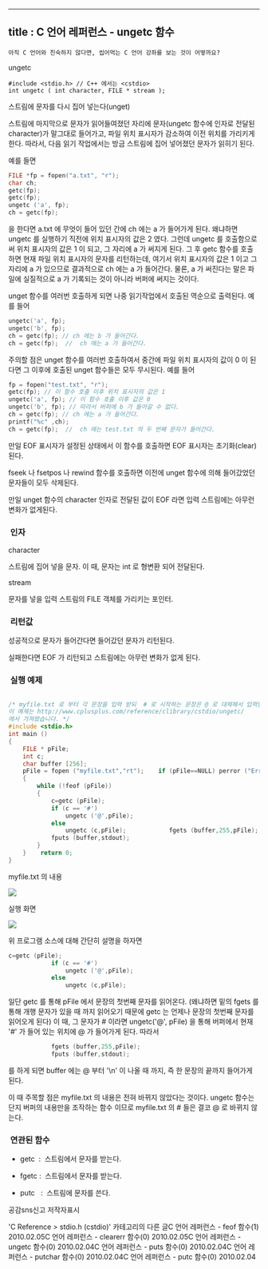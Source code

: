 ----------------
title : C 언어 레퍼런스 - ungetc 함수
--------------



```warning
아직 C 언어와 친숙하지 않다면, 씹어먹는 C 언어 강좌를 보는 것이 어떻까요?
```


ungetc



```info
#include <stdio.h> // C++ 에서는 <cstdio>
int ungetc ( int character, FILE * stream );
```



스트림에 문자를 다시 집어 넣는다(unget)

스트림에 마지막으로 문자가 읽어들여졌던 자리에 문자(ungetc 함수에 인자로 전달된 character)가 말그대로 들어가고, 파일 위치 표시자가 감소하여 이전 위치를 가리키게 한다. 따라서, 다음 읽기 작업에서는 방금 스트림에 집어 넣어졌던 문자가 읽히기 된다. 


예를 들면

```cpp
FILE *fp = fopen("a.txt", "r");
char ch;
getc(fp);
getc(fp);
ungetc ('a', fp);
ch = getc(fp);
```

을 한다면 a.txt 에 무엇이 들어 있던 간에 ch 에는 a 가 들어가게 된다. 왜냐하면 ungetc 를 실행하기 직전에 위치 표시자의 값은 2 였다. 그런데 ungetc 를 호출함으로써 위치 표시자의 값은 1 이 되고, 그 자리에 a 가 써지게 된다. 그 후 getc 함수를 호출하면 현재 파일 위치 표시자의 문자를 리턴하는데, 여기서 위치 표시자의 값은 1 이고 그 자리에 a 가 있으므로 결과적으로 ch 에는 a 가 들어간다. 물론, a 가 써진다는 말은 파일에 실질적으로 a 가 기록되는 것이 아니라 버퍼에 써지는 것이다. 


unget 함수를 여러번 호출하게 되면 나중 읽기작업에서 호출된 역순으로 출력된다. 예를 들어

```cpp
ungetc('a', fp);
ungetc('b', fp);
ch = getc(fp); // ch 에는 b 가 들어간다.
ch = getc(fp);  //  ch 에는 a 가 들어간다. 
```

주의할 점은 unget 함수를 여러번 호출하여서 중간에 파일 위치 표시자의 값이 0 이 된다면 그 이후에 호출된 unget 함수들은 모두 무시된다. 예를 들어

```cpp
fp = fopen("test.txt", "r");
getc(fp); // 이 함수 호출 이후 위치 표시자의 값은 1
ungetc('a', fp); // 이 함수 호출 이후 값은 0
ungetc('b', fp); // 따라서 버퍼에 b 가 들어갈 수 없다. 
ch = getc(fp); // ch 에는 a 가 들어간다. 
printf("%c" ,ch);
ch = getc(fp);  //  ch 에는 test.txt 의 두 번째 문자가 들어간다. 
```

만일 EOF 표시자가 설정된 상태에서 이 함수를 호출하면 EOF 표시자는 초기화(clear) 된다.  

fseek 나 fsetpos 나 rewind 함수를 호출하면 이전에 unget 함수에 의해 들어갔었던 문자들이 모두 삭제된다. 

만일 unget 함수의 character 인자로 전달된 값이 EOF 라면 입력 스트림에는 아무런 변화가 없게된다.



###  인자




character

스트림에 집어 넣을 문자. 이 때, 문자는 int 로 형변환 되어 전달된다.

stream

문자를 넣을 입력 스트림의 FILE 객체를 가리키는 포인터. 



###  리턴값




성공적으로 문자가 들어간다면 들어갔던 문자가 리턴된다. 

실패한다면 EOF 가 리턴되고 스트림에는 아무런 변화가 없게 된다. 



###  실행 예제




```cpp

/* myfile.txt 로 부터 각 문장을 입력 받되  # 로 시작하는 문장은 @ 로 대체해서 입력받는다. 
이 예제는 http://www.cplusplus.com/reference/clibrary/cstdio/ungetc/
에서 가져왔습니다. */
#include <stdio.h>
int main ()
{
    FILE * pFile;
    int c;
    char buffer [256];
    pFile = fopen ("myfile.txt","rt");    if (pFile==NULL) perror ("Error opening file");    else 
    {
        while (!feof (pFile))
        {
            c=getc (pFile);
            if (c == '#')
                ungetc ('@',pFile);
            else
                ungetc (c,pFile);            fgets (buffer,255,pFile);
            fputs (buffer,stdout);
        }
    }    return 0; 
}
```


myfile.txt 의 내용


![](http://img1.daumcdn.net/thumb/R1920x0/?fname=http%3A%2F%2Fcfile2.uf.tistory.com%2Fimage%2F2040C2284B6ACA04A4744E)


실행 화면


![](http://img1.daumcdn.net/thumb/R1920x0/?fname=http%3A%2F%2Fcfile25.uf.tistory.com%2Fimage%2F1205D2284B6ACA02032FD1)


위 프로그램 소스에 대해 간단히 설명을 하자면

```cpp
c=getc (pFile);
            if (c == '#')
                ungetc ('@',pFile);
            else
                ungetc (c,pFile);
```

일단 getc 를 통해 pFile 에서 문장의 첫번째 문자를 읽어온다. (왜냐하면 밑의 fgets 를 통해 개행 문자가 있을 때 까지 읽어오기 때문에 getc 는 언제나 문장의 첫번째 문자를 읽어오게 된다) 이 때, 그 문자가 # 이라면 ungetc('@', pFile) 을 통해 버퍼에서 현재 '#' 가 들어 있는 위치에 @ 가 들어가게 된다. 따라서 

```cpp
            fgets (buffer,255,pFile);
            fputs (buffer,stdout);
```

를 하게 되면 buffer 에는 @ 부터 '\n' 이 나올 때 까지, 즉 한 문장의 끝까지 들어가게 된다. 

이 때 주목할 점은 myfile.txt 의 내용은 전혀 바뀌지 않았다는 것이다. ungetc 함수는 단지 버퍼의 내용만을 조작하는 함수 이므로 myfile.txt 의 # 들은 결코 @ 로 바뀌지 않는다.



###  연관된 함수





* getc 
 :  스트림에서 문자를 받는다. 



* fgetc
 :  스트림에서 문자를 받는다.

* putc
  :  스트림에 문자를 쓴다. 






공감sns신고
저작자표시

'C Reference > stdio.h (cstdio)' 카테고리의 다른 글C 언어 레퍼런스 - feof 함수(1)
2010.02.05C 언어 레퍼런스 - clearerr 함수(0)
2010.02.05C 언어 레퍼런스 - ungetc 함수(0)
2010.02.04C 언어 레퍼런스 - puts 함수(0)
2010.02.04C 언어 레퍼런스 - putchar 함수(0)
2010.02.04C 언어 레퍼런스 - putc 함수(0)
2010.02.04

